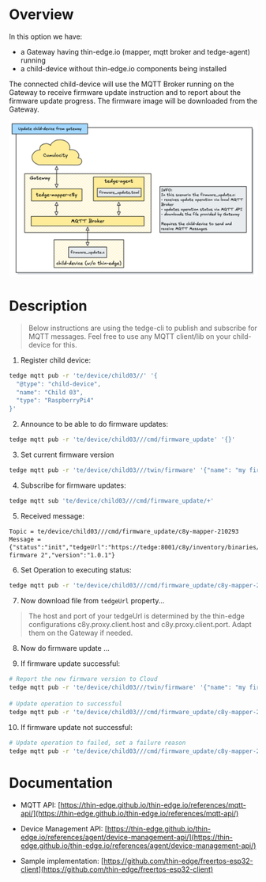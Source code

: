 # Overview

In this option we have:
- a Gateway having thin-edge.io (mapper, mqtt broker and tedge-agent) running
- a child-device without thin-edge.io components being installed

The connected child-device will use the MQTT Broker running on the Gateway to receive firmware update instruction and to report about the firmware update progress. The firmware image will be downloaded from the Gateway. 


<img src="imgs/option-2-overview.png" alt="Overview" width="600"/>


# Description

> Below instructions are using the tedge-cli to publish and subscribe for MQTT messages. Feel free to use any MQTT client/lib on your child-device for this. 

1. Register child device:

```sh
tedge mqtt pub -r 'te/device/child03//' '{
  "@type": "child-device",
  "name": "Child 03",
  "type": "RaspberryPi4"
}'
```

2. Announce to be able to do firmware updates:

```sh
tedge mqtt pub -r 'te/device/child03///cmd/firmware_update' '{}'
```

3. Set current firmware version

```sh
tedge mqtt pub -r 'te/device/child03///twin/firmware' '{"name": "my firmware 2", "version":"1.0.0"}'
```

4. Subscribe for firmware updates:

```sh
tedge mqtt sub 'te/device/child03///cmd/firmware_update/+'
```

5. Received message:

  ```text
  Topic = te/device/child03///cmd/firmware_update/c8y-mapper-210293 
  Message = {"status":"init","tedgeUrl":"https://tedge:8001/c8y/inventory/binaries/77206248","remoteUrl":"https://t40073098.cumulocity.com/inventory/binaries/77206248","name":"my firmware 2","version":"1.0.1"}
  ```

6. Set Operation to executing status:

```sh
tedge mqtt pub -r 'te/device/child03///cmd/firmware_update/c8y-mapper-210293' '{"status":"executing","tedgeUrl":"https://tedge:8001/c8y/inventory/binaries/77206248","remoteUrl":"https://t40073098.cumulocity.com/inventory/binaries/77206248","name":"my firmware 2","version":"1.0.1"}'
```

7. Now download file from `tedgeUrl` property...

> The host and port of your tedgeUrl is determined by the thin-edge configurations c8y.proxy.client.host and c8y.proxy.client.port. Adapt them on the Gateway if needed.

8. Now do firmware update ...

9. If firmware update successful:

```sh
# Report the new firmware version to Cloud
tedge mqtt pub -r 'te/device/child03///twin/firmware' '{"name": "my firmware 2", "version":"1.0.1"}'

# Update operation to successful
tedge mqtt pub -r 'te/device/child03///cmd/firmware_update/c8y-mapper-210293' '{"status":"successful","tedgeUrl":"https://tedge:8001/c8y/inventory/binaries/77206248","remoteUrl":"https://t40073098.cumulocity.com/inventory/binaries/77206248","name":"my firmware 2","version":"1.0.1"}'
```

10. If firmware update not successful:

```sh
# Update operation to failed, set a failure reason
tedge mqtt pub -r 'te/device/child03///cmd/firmware_update/c8y-mapper-210293' '{"status":"failed", "reason": "your failure reason here", "tedgeUrl":"https://tedge:8001/c8y/inventory/binaries/77206248","remoteUrl":"https://t40073098.cumulocity.com/inventory/binaries/77206248","name":"my firmware 2","version":"1.0.1"}'
```

# Documentation

* MQTT API: [https://thin-edge.github.io/thin-edge.io/references/mqtt-api/](https://thin-edge.github.io/thin-edge.io/references/mqtt-api/)

* Device Management API: [https://thin-edge.github.io/thin-edge.io/references/agent/device-management-api/](https://thin-edge.github.io/thin-edge.io/references/agent/device-management-api/)

* Sample implementation: [https://github.com/thin-edge/freertos-esp32-client](https://github.com/thin-edge/freertos-esp32-client)